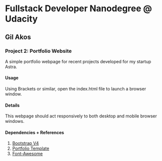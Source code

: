 # Fullstack Developer Nanodegree @ Udacity
## Gil Akos

### Project 2: Portfolio Website
A simple portfolio webpage for recent projects developed for my startup Astra.

#### Usage
Using Brackets or similar, open the index.html file to launch a browser window.

#### Details
This webpage should act responsively to both desktop and mobile browser windows.

#### Dependencies + References
1. [Bootstrap V4](http://getbootstrap.com/)
2. [Portfolio Template](https://startbootstrap.com/template-overviews/portfolio-item/)
3. [Font-Awesome](http://fontawesome.io/)